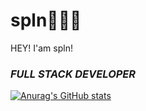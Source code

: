 # spln👨🏻‍💻
HEY! I'am spln!
### *FULL STACK DEVELOPER*

[![Anurag's GitHub stats](https://github-readme-stats.vercel.app/api?username=spln13)](https://github.com/anuraghazra/github-readme-stats)
